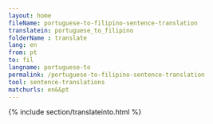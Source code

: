 ```yaml
---
layout: home
fileName: portuguese-to-filipino-sentence-translation
translatein: portuguese_to_filipino
folderName : translate
lang: en
from: pt
to: fil
langname: portuguese-to
permalink: /portuguese-to-filipino-sentence-translation
tool: sentence-translations
matchurls: en&&pt
---
```

{% include section/translateinto.html %}

